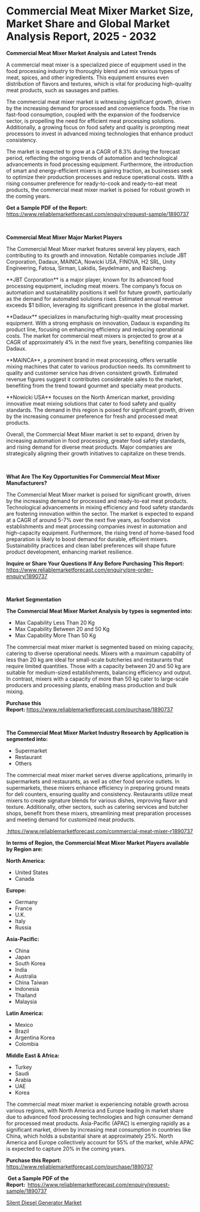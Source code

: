 <p><h1>Commercial Meat Mixer Market Size, Market Share and Global Market Analysis Report, 2025 - 2032</h1></p><p><strong>Commercial Meat Mixer Market Analysis and Latest Trends</strong></p>
<p><p>A commercial meat mixer is a specialized piece of equipment used in the food processing industry to thoroughly blend and mix various types of meat, spices, and other ingredients. This equipment ensures even distribution of flavors and textures, which is vital for producing high-quality meat products, such as sausages and patties. </p><p>The commercial meat mixer market is witnessing significant growth, driven by the increasing demand for processed and convenience foods. The rise in fast-food consumption, coupled with the expansion of the foodservice sector, is propelling the need for efficient meat processing solutions. Additionally, a growing focus on food safety and quality is prompting meat processors to invest in advanced mixing technologies that enhance product consistency.</p><p>The market is expected to grow at a CAGR of 8.3% during the forecast period, reflecting the ongoing trends of automation and technological advancements in food processing equipment. Furthermore, the introduction of smart and energy-efficient mixers is gaining traction, as businesses seek to optimize their production processes and reduce operational costs. With a rising consumer preference for ready-to-cook and ready-to-eat meat products, the commercial meat mixer market is poised for robust growth in the coming years.</p></p>
<p><strong>Get a Sample PDF of the Report:&nbsp;</strong> <a href="https://www.reliablemarketforecast.com/enquiry/request-sample/1890737?utm_campaign=1832&utm_medium=2&utm_source=Github&utm_content=ia&utm_term=22022025&utm_id=commercial-meat-mixer">https://www.reliablemarketforecast.com/enquiry/request-sample/1890737</a></p>
<p>&nbsp;</p>
<p><strong>Commercial Meat Mixer Major Market Players</strong></p>
<p><p>The Commercial Meat Mixer market features several key players, each contributing to its growth and innovation. Notable companies include JBT Corporation, Dadaux, MAINCA, Nowicki USA, FINOVA, H2 SRL, Unity Engineering, Fatosa, Sirman, Lakidis, Seydelmann, and Baicheng.</p><p>**JBT Corporation** is a major player, known for its advanced food processing equipment, including meat mixers. The company’s focus on automation and sustainability positions it well for future growth, particularly as the demand for automated solutions rises. Estimated annual revenue exceeds $1 billion, leveraging its significant presence in the global market. </p><p>**Dadaux** specializes in manufacturing high-quality meat processing equipment. With a strong emphasis on innovation, Dadaux is expanding its product line, focusing on enhancing efficiency and reducing operational costs. The market for commercial meat mixers is projected to grow at a CAGR of approximately 4% in the next five years, benefiting companies like Dadaux.</p><p>**MAINCA**, a prominent brand in meat processing, offers versatile mixing machines that cater to various production needs. Its commitment to quality and customer service has driven consistent growth. Estimated revenue figures suggest it contributes considerable sales to the market, benefiting from the trend toward gourmet and specialty meat products.</p><p>**Nowicki USA** focuses on the North American market, providing innovative meat mixing solutions that cater to food safety and quality standards. The demand in this region is poised for significant growth, driven by the increasing consumer preference for fresh and processed meat products.</p><p>Overall, the Commercial Meat Mixer market is set to expand, driven by increasing automation in food processing, greater food safety standards, and rising demand for diverse meat products. Major companies are strategically aligning their growth initiatives to capitalize on these trends.</p></p>
<p>&nbsp;</p>
<p><strong>What Are The Key Opportunities For Commercial Meat Mixer Manufacturers?</strong></p>
<p><p>The Commercial Meat Mixer market is poised for significant growth, driven by the increasing demand for processed and ready-to-eat meat products. Technological advancements in mixing efficiency and food safety standards are fostering innovation within the sector. The market is expected to expand at a CAGR of around 5-7% over the next five years, as foodservice establishments and meat processing companies invest in automation and high-capacity equipment. Furthermore, the rising trend of home-based food preparation is likely to boost demand for durable, efficient mixers. Sustainability practices and clean label preferences will shape future product development, enhancing market resilience.</p></p>
<p><strong>Inquire or Share Your Questions If Any Before Purchasing This Report:</strong> <a href="https://www.reliablemarketforecast.com/enquiry/pre-order-enquiry/1890737?utm_campaign=1832&utm_medium=2&utm_source=Github&utm_content=ia&utm_term=22022025&utm_id=commercial-meat-mixer">https://www.reliablemarketforecast.com/enquiry/pre-order-enquiry/1890737</a></p>
<p>&nbsp;</p>
<p><strong>Market Segmentation</strong></p>
<p><strong>The Commercial Meat Mixer Market Analysis by types is segmented into:</strong></p>
<p><ul><li>Max Capability Less Than 20 Kg</li><li>Max Capability Between 20 and 50 Kg</li><li>Max Capability More Than 50 Kg</li></ul></p>
<p><p>The commercial meat mixer market is segmented based on mixing capacity, catering to diverse operational needs. Mixers with a maximum capability of less than 20 kg are ideal for small-scale butcheries and restaurants that require limited quantities. Those with a capacity between 20 and 50 kg are suitable for medium-sized establishments, balancing efficiency and output. In contrast, mixers with a capacity of more than 50 kg cater to large-scale producers and processing plants, enabling mass production and bulk mixing.</p></p>
<p><strong>Purchase this Report:&nbsp;</strong><a href="https://www.reliablemarketforecast.com/purchase/1890737?utm_campaign=1832&utm_medium=2&utm_source=Github&utm_content=ia&utm_term=22022025&utm_id=commercial-meat-mixer">https://www.reliablemarketforecast.com/purchase/1890737</a></p>
<p>&nbsp;</p>
<p><strong>The Commercial Meat Mixer Market Industry Research by Application is segmented into:</strong></p>
<p><ul><li>Supermarket</li><li>Restaurant</li><li>Others</li></ul></p>
<p><p>The commercial meat mixer market serves diverse applications, primarily in supermarkets and restaurants, as well as other food service outlets. In supermarkets, these mixers enhance efficiency in preparing ground meats for deli counters, ensuring quality and consistency. Restaurants utilize meat mixers to create signature blends for various dishes, improving flavor and texture. Additionally, other sectors, such as catering services and butcher shops, benefit from these mixers, streamlining meat preparation processes and meeting demand for customized meat products.</p></p>
<p><a href="https://www.reliablemarketforecast.com/commercial-meat-mixer-r1890737?utm_campaign=1832&utm_medium=2&utm_source=Github&utm_content=ia&utm_term=22022025&utm_id=commercial-meat-mixer">&nbsp;https://www.reliablemarketforecast.com/commercial-meat-mixer-r1890737</a></p>
<p><strong>In terms of Region, the Commercial Meat Mixer Market Players available by Region are:</strong></p>
<p>
    <p> <strong> North America: </strong>
        <ul>
            <li>United States</li>
            <li>Canada</li>
        </ul>
        </p> 
    <p> <strong> Europe: </strong>
        <ul>
            <li>Germany</li>
            <li>France</li>
            <li>U.K.</li>
            <li>Italy</li>
            <li>Russia</li>
        </ul>
        </p> 
    <p> <strong> Asia-Pacific: </strong>
        <ul>
            <li>China</li>
            <li>Japan</li>
            <li>South Korea</li>
            <li>India</li>
            <li>Australia</li>
            <li>China Taiwan</li>
            <li>Indonesia</li>
            <li>Thailand</li>
            <li>Malaysia</li>
        </ul>
        </p> 
    <p> <strong> Latin America: </strong>
        <ul>
            <li>Mexico</li>
            <li>Brazil</li>
            <li>Argentina Korea</li>
            <li>Colombia</li>
        </ul>
        </p> 
    <p> <strong> Middle East & Africa: </strong>
        <ul>
            <li>Turkey</li>
            <li>Saudi</li>
            <li>Arabia</li>
            <li>UAE</li>
            <li>Korea</li>
        </ul>
    </p>
    </p>
<p><p>The commercial meat mixer market is experiencing notable growth across various regions, with North America and Europe leading in market share due to advanced food processing technologies and high consumer demand for processed meat products. Asia-Pacific (APAC) is emerging rapidly as a significant market, driven by increasing meat consumption in countries like China, which holds a substantial share at approximately 25%. North America and Europe collectively account for 55% of the market, while APAC is expected to capture 20% in the coming years.</p></p>
<p><strong>Purchase this Report: </strong><a href="https://www.reliablemarketforecast.com/purchase/1890737?utm_campaign=1832&utm_medium=2&utm_source=Github&utm_content=ia&utm_term=22022025&utm_id=commercial-meat-mixer">https://www.reliablemarketforecast.com/purchase/1890737</a></p>
<p>&nbsp;<strong>Get a Sample PDF of the Report:&nbsp;&nbsp;</strong><a href="https://www.reliablemarketforecast.com/enquiry/request-sample/1890737?utm_campaign=1832&utm_medium=2&utm_source=Github&utm_content=ia&utm_term=22022025&utm_id=commercial-meat-mixer">https://www.reliablemarketforecast.com/enquiry/request-sample/1890737</a></p>
<p><strong></strong></p>
<p><p><a href="https://github.com/jenesgembev1/Market-Research-Report-List-1/blob/main/silent-diesel-generator-market.md?utm_campaign=1832&utm_medium=2&utm_source=Github&utm_content=ia&utm_term=22022025&utm_id=commercial-meat-mixer">Silent Diesel Generator Market</a></p></p>